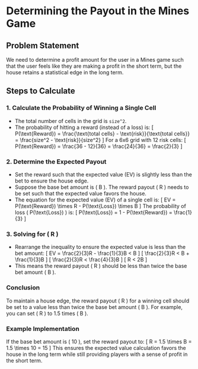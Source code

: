 # Determining the Payout in the Mines Game

## Problem Statement
We need to determine a profit amount for the user in a Mines game such that the user feels like they are making a profit in the short term, but the house retains a statistical edge in the long term.

## Steps to Calculate

### 1. Calculate the Probability of Winning a Single Cell
- The total number of cells in the grid is `size^2`.
- The probability of hitting a reward (instead of a loss) is:
  \[
  P(\text{Reward}) = \frac{\text{total cells} - \text{risk}}{\text{total cells}} = \frac{size^2 - \text{risk}}{size^2}
  \]
  For a 6x6 grid with 12 risk cells:
  \[
  P(\text{Reward}) = \frac{36 - 12}{36} = \frac{24}{36} = \frac{2}{3}
  \]

### 2. Determine the Expected Payout
- Set the reward such that the expected value (EV) is slightly less than the bet to ensure the house edge.
- Suppose the base bet amount is \( B \). The reward payout \( R \) needs to be set such that the expected value favors the house.
- The equation for the expected value (EV) of a single cell is:
  \[
  EV = P(\text{Reward}) \times R - P(\text{Loss}) \times B
  \]
  The probability of loss \( P(\text{Loss}) \) is:
  \[
  P(\text{Loss}) = 1 - P(\text{Reward}) = \frac{1}{3}
  \]

### 3. Solving for \( R \)
- Rearrange the inequality to ensure the expected value is less than the bet amount:
  \[
  EV = \frac{2}{3}R - \frac{1}{3}B < B
  \]
  \[
  \frac{2}{3}R < B + \frac{1}{3}B
  \]
  \[
  \frac{2}{3}R < \frac{4}{3}B
  \]
  \[
  R < 2B
  \]
- This means the reward payout \( R \) should be less than twice the base bet amount \( B \).

### Conclusion
To maintain a house edge, the reward payout \( R \) for a winning cell should be set to a value less than twice the base bet amount \( B \). For example, you can set \( R \) to 1.5 times \( B \).

### Example Implementation
If the base bet amount is \( 10 \), set the reward payout to:
\[
R = 1.5 \times B = 1.5 \times 10 = 15
\]
This ensures the expected value calculation favors the house in the long term while still providing players with a sense of profit in the short term.
